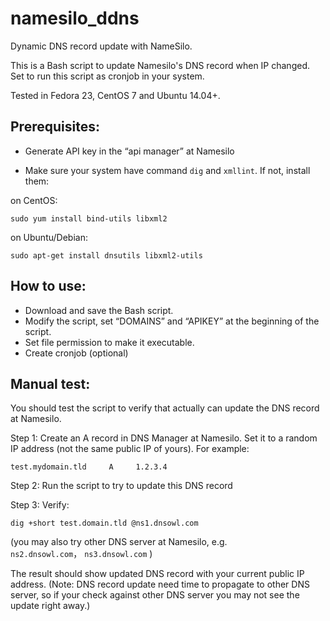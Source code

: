 # namesilo_ddns
Dynamic DNS record update with NameSilo. 

This is a Bash script to update Namesilo's DNS record when IP changed. Set to run this script as cronjob in your system.

Tested in Fedora 23, CentOS 7 and Ubuntu 14.04+.

## Prerequisites:

* Generate API key in the “api manager” at Namesilo

* Make sure your system have command `dig` and `xmllint`. If not, install them:

on CentOS:

```sudo yum install bind-utils libxml2```
    
on Ubuntu/Debian:

```sudo apt-get install dnsutils libxml2-utils```

## How to use:
* Download and save the Bash script.
* Modify the script, set “DOMAINS” and “APIKEY” at the beginning of the script.
* Set file permission to make it executable.
* Create cronjob (optional)

## Manual test:
You should test the script to verify that actually can update the DNS record at Namesilo. 

Step 1: Create an A record in DNS Manager at Namesilo. Set it to a random IP address (not the same public IP of yours). For example:

```test.mydomain.tld     A     1.2.3.4```

Step 2: Run the script to try to update this DNS record

Step 3: Verify:

```dig +short test.domain.tld @ns1.dnsowl.com```

(you may also try other DNS server at Namesilo, e.g. `ns2.dnsowl.com`， `ns3.dnsowl.com` )

The result should show updated DNS record with your current public IP address. 
(Note: DNS record update need time to propagate to other DNS server, so if your check against other DNS server you may not see the update right away.)
